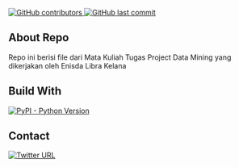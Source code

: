 <a name="readme-top"></a>

<a href="https://github.com/learning-enisda/tpdm">
  <img alt="GitHub contributors" src="https://img.shields.io/github/contributors/learning-enisda/tpdm?style=flat-square">
  <img alt="GitHub last commit" src="https://img.shields.io/github/last-commit/learning-enisda/tpdm?style=flat-square">
</a>

<!-- about project -->

## About Repo

Repo ini berisi file dari Mata Kuliah Tugas Project Data Mining yang dikerjakan oleh Enisda Libra Kelana

## Build With

<a href="https://www.python.org/">
  <img alt="PyPI - Python Version" src="https://img.shields.io/pypi/pyversions/numpy?style=for-the-badge">
</a>
<br>

## Contact

<a href="https://twitter.com/libra_enisda">
  <img alt="Twitter URL" src="https://img.shields.io/twitter/url?color=%231DA1F2&logo=twitter&style=for-the-badge&url=https%3A%2F%2Ftwitter.com%2Flibra_enisda">
</a>
